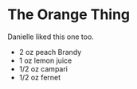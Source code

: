 The Orange Thing 
=================

Danielle liked this one too.

- 2 oz peach Brandy
- 1 oz lemon juice
- 1/2 oz campari
- 1/2 oz fernet 